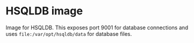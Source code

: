 # HSQLDB image

Image for HSQLDB. This exposes port 9001 for database connections and uses `file:/var/opt/hsqldb/data` for database files.
